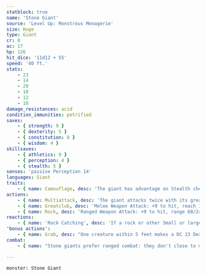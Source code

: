 ```yaml
---
statblock: true
name: 'Stone Giant'
source: 'Level Up: Monstrous Menagerie'
size: Huge
type: Giant
cr: 8
ac: 17
hp: 126
hit_dice: '11d12 + 55'
speed: '40 ft.'
stats:
    - 23
    - 14
    - 20
    - 10
    - 12
    - 10
damage_resistances: acid
condition_immunities: petrified
saves:
    - { strength: 9 }
    - { dexterity: 5 }
    - { constitution: 8 }
    - { wisdom: 4 }
skillsaves:
    - { athletics: 9 }
    - { perception: 4 }
    - { stealth: 5 }
senses: 'passive Perception 14'
languages: Giant
traits:
    - { name: Camouflage, desc: 'The giant has advantage on Stealth checks made to hide in rocky terrain.' }
actions:
    - { name: Multiattack, desc: 'The giant attacks twice with its greatclub or twice with rocks.' }
    - { name: Greatclub, desc: 'Melee Weapon Attack: +9 to hit, reach 15 ft., one target. Hit: 19 (3d8 + 6) bludgeoning damage. If the target is a Large or smaller creature, it makes a DC 19 Strength saving throw, falling prone on a failure.' }
    - { name: Rock, desc: 'Ranged Weapon Attack: +9 to hit, range 60/240 ft., one target. Hit: 20 (4d6 + 6) bludgeoning damage. If the target is a Large or smaller creature, it makes a DC 19 Strength saving throw. On a failure, it is pushed 10 feet away from the giant and knocked prone. In lieu of a rock, the giant can throw a grappled Medium or smaller creature up to 30 feet. On a hit, the target and the thrown creature both take 15 (3d6 + 5) bludgeoning damage. On a miss, only the thrown creature takes the damage. The thrown creature falls prone in an unoccupied space 5 feet from the target.' }
reactions:
    - { name: 'Rock Catching', desc: 'If a rock or other Small or larger projectile is hurled or fired at the giant, the giant makes a DC 10 Dexterity saving throw. On a success, the giant catches the projectile, takes no bludgeoning or piercing damage from it, and is not pushed or knocked prone by it.' }
'bonus actions':
    - { name: Grab, desc: "One creature within 5 feet makes a DC 13 Dexterity saving throw. On a failure, it is grappled (escape DC 17). Until this grapple ends, the giant can't grab another target, and it makes greatclub attacks with advantage against the grappled target." }
combat:
    - { name: "Stone giants prefer ranged combat: they don't close to melee range unless they're out of rocks", desc: "On the other hand, they don't retreat from melee. A stone giant will die in battle to protect its home. Otherwise, it parleys or surrenders once bloodied." }

---
```

```statblock
monster: Stone Giant
```
